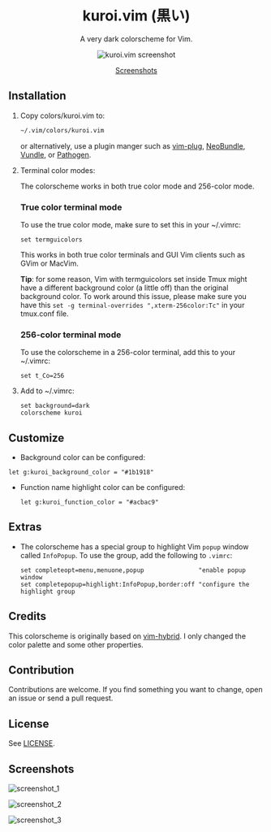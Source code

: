 <div align="center">
  <h1>
    kuroi.vim (黒い)
  </h1>

  A very dark colorscheme for Vim.

  ![kuroi.vim screenshot](https://user-images.githubusercontent.com/16504838/115910699-6fdbd300-a46d-11eb-8c1e-7c783df01a66.png)

  [Screenshots](https://github.com/aonemd/kuroi.vim#screenshots)
</div>

## Installation

1.  Copy colors/kuroi.vim to:

    ```bash
    ~/.vim/colors/kuroi.vim
    ```

    or alternatively, use a plugin manger such as
    [vim-plug](https://github.com/junegunn/vim-plug),
    [NeoBundle](https://github.com/Shougo/neobundle.vim),
    [Vundle](https://github.com/gmarik/Vundle.vim), or
    [Pathogen](https://github.com/tpope/vim-pathogen).

2.  Terminal color modes:

    The colorscheme works in both true color mode and 256-color mode.

    ### True color terminal mode

    To use the true color mode, make sure to set this in your ~/.vimrc:

    ```vim
    set termguicolors
    ```

    This works in both true color terminals and GUI Vim clients such as GVim or
    MacVim.

    **Tip**: for some reason, Vim with termguicolors set inside Tmux might have
    a different background color (a little off) than the original background
    color. To work around this issue, please make sure you have this `set -g
    terminal-overrides ",xterm-256color:Tc"` in your tmux.conf file.

    ### 256-color terminal mode

    To use the colorscheme in a 256-color terminal, add this to your ~/.vimrc:

    ```vim
    set t_Co=256
    ```

3.  Add to ~/.vimrc:

    ```vim
    set background=dark
    colorscheme kuroi
    ```

## Customize

-  Background color can be configured:
  ```vim
  let g:kuroi_background_color = "#1b1918"
  ```

- Function name highlight color can be configured:
  ```vim
  let g:kuroi_function_color = "#acbac9"
  ```

## Extras

- The colorscheme has a special group to highlight Vim `popup` window called
    `InfoPopup`. To use the group, add the following to `.vimrc`:
    ```vim
    set completeopt=menu,menuone,popup               "enable popup window
    set completepopup=highlight:InfoPopup,border:off "configure the highlight group
    ```

## Credits

This colorscheme is originally based on
[vim-hybrid](https://github.com/w0ng/vim-hybrid). I only changed the color
palette and some other properties.

## Contribution

Contributions are welcome. If you find something you want to change, open an
issue or send a pull request.

## License

See [LICENSE](https://github.com/aonemd/kuroi.vim/blob/master/LICENSE).

## Screenshots

![screenshot_1](https://user-images.githubusercontent.com/16504838/115911033-dd87ff00-a46d-11eb-8a2d-ee16cd4f76c4.png)

![screenshot_2](https://user-images.githubusercontent.com/16504838/115911420-5be4a100-a46e-11eb-94aa-1c4584207cee.png)

![screenshot_3](https://user-images.githubusercontent.com/16504838/101638578-e7691280-3a36-11eb-84a0-76d53c62e391.png)
